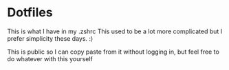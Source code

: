 
# Dotfiles

This is what I have in my .zshrc
This used to be a lot more complicated but I prefer simplicity these days.
:)

This is public so I can copy paste from it without logging in, but feel free to do whatever with this yourself
